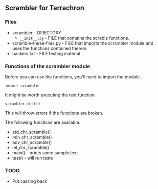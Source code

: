  
## Scrambler for Terrachron ##

### Files ###

- scrambler - DIRECTORY
    * `__init__.py` - FILE that contains the scrable functions.
- scramble-these-files.py - FILE that imports the scrambler module
  and uses the functions contained therein.
- hackers.txt - FILE testing material

### Functions of the scrambler module ###

Before you can use the functions, you'll need to import the module.

    import scrambler

It might be worth executing the test function.

    scrambler.test()

This will throw errors if the functions are broken.

The following functions are available.

- std_chr_scramble() 
- min_chr_scramble() 
- adv_chr_scramble() 
- lel_chr_scramble()
- main() - prints some sample text
- test() - will run tests

### TODO ####

- Put cassing back
